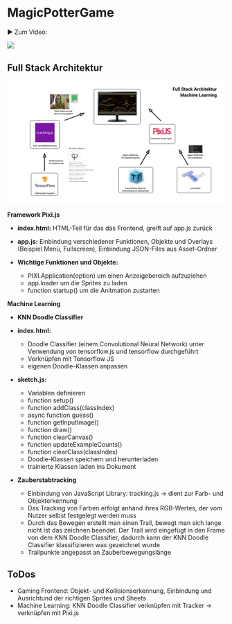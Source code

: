 # MagicPotterGame

▶️ Zum Video:

[![](http://img.youtube.com/vi/p6rOFGERAp0/0.jpg)](http://www.youtube.com/watch?v=p6rOFGERAp0 "")


## Full Stack Architektur

![Headline Picture](Architektur.png)

**Framework Pixi.js**
* **index.html:** HTML-Teil für das das Frontend, greift auf app.js zurück

* **app.js:** Einbindung verschiedener Funktionen, Objekte und Overlays (Beispiel Menü, Fullscreen), Einbindung JSON-Files aus Asset-Ordner

* **Wichtige Funktionen und Objekte:**
  * PIXI.Application(option) um einen Anzeigebereich aufzuziehen
  * app.loader um die Sprites zu laden
  * function startup() um die Anitmation zustarten

  

**Machine Learning**
* **KNN Doodle Classifier**
* **index.html:**
  * Doodle Classifier (einem Convolutional Neural Network) unter Verwendung von tensorflow.js und tensorflow durchgeführt
  * Verknüpfen mit Tensorflow JS
  * eigenen Doodle-Klassen anpassen
* **sketch.js:**
  * Variablen definieren
  * function setup()
  * function addClass(classIndex)
  * async function guess()
  * function getInputImage()
  * function draw()
  * function clearCanvas()
  * function updateExampleCounts()
  * function clearClass(classIndex)
  * Doodle-Klassen speichern und herunterladen
  * trainierte Klassen laden ins Dokument
  
* **Zauberstabtracking**
  * Einbindung von JavaScript Library: tracking.js → dient zur Farb- und Objekterkennung
  * Das Tracking von Farben erfolgt anhand ihres RGB-Wertes, der vom Nutzer selbst festgelegt werden muss
  * Durch das Bewegen erstellt man einen Trail, bewegt man sich lange nicht ist das zeichnen beendet. Der Trail wird eingefügt in den Frame von dem KNN Doodle Classifier, dadurch kann der KNN Doodle Classifier klassifizieren was gezeichnet wurde
  * Trailpunkte angepasst an Zauberbewegungslänge


## ToDos
* Gaming Frontend: Objekt- und Kollisionserkennung, Einbindung und Ausrichtund der richtigen Sprites und Sheets
* Machine Learning: KNN Doodle Classifier verknüpfen mit Tracker → verknüpfen mit Pixi.js
